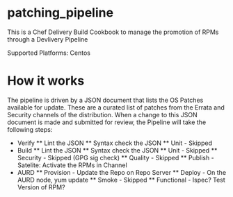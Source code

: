 # patching_pipeline

This is a Chef Delivery Build Cookbook to manage the promotion of RPMs through a Devlivery Pipeline

Supported Platforms:
Centos 

# How it works 

The pipeline is driven by a JSON document that lists the OS Patches available for update. These are a curated list of patches from the Errata and Security channels of the distribution. When a change to this JSON document is made and submitted for review, the Pipeline will take the following steps:

* Verify
 ** Lint the JSON
 ** Syntax check the JSON
 ** Unit - Skipped
* Build
 ** Lint the JSON
 ** Syntax check the JSON
 ** Unit - Skipped
 ** Security - Skipped (GPG sig check)
 ** Quality - Skipped 
 ** Publish - Satelite: Activate the RPMs in Channel
* AURD
 ** Provision - Update the Repo on Repo Server
 ** Deploy - On the AURD node, yum update
 ** Smoke - Skipped
 ** Functional - Ispec? Test Version of RPM?
 










